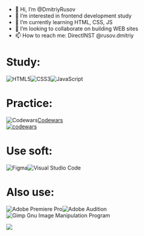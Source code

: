 - 👋 Hi, I’m @DmitriyRusov
- 👀 I’m interested in frontend development study
- 🌱 I’m currently learning HTML, CSS, JS
- 💞️ I’m looking to collaborate on building WEB sites
- 📫 How to reach me: DirectINST @rusov.dmitriy

# Study: #
![HTML5](https://img.shields.io/badge/html5-%23E34F26.svg?style=for-the-badge&logo=html5&logoColor=white)![CSS3](https://img.shields.io/badge/css3-%231572B6.svg?style=for-the-badge&logo=css3&logoColor=white)![JavaScript](https://img.shields.io/badge/javascript-%23323330.svg?style=for-the-badge&logo=javascript&logoColor=%23F7DF1E)
# Practice: #
![Codewars](https://img.shields.io/badge/Codewars-B1361E?style=for-the-badge&logo=codewars&logoColor=grey)[Codewars](https://raw.githubusercontent.com/DmitriyRusov/DmitriyRusov/3c4c835fe7d99ad2a8cb085e427eda4ef09faf0a/yapracticum.svg)<br>
[![codewars](https://www.codewars.com/users/DmitriyRusov/badges/micro)](https://www.codewars.com/users/DmitriyRusov/)
# Use soft: #
![Figma](https://img.shields.io/badge/figma-%23F24E1E.svg?style=for-the-badge&logo=figma&logoColor=white)![Visual Studio Code](https://img.shields.io/badge/Visual%20Studio%20Code-0078d7.svg?style=for-the-badge&logo=visual-studio-code&logoColor=white)
# Also use: #
![Adobe Premiere Pro](https://img.shields.io/badge/Adobe%20Premiere%20Pro-9999FF.svg?style=for-the-badge&logo=Adobe%20Premiere%20Pro&logoColor=white)![Adobe Audition](https://img.shields.io/badge/Adobe%20Audition-9999FF.svg?style=for-the-badge&logo=Adobe%20Audition&logoColor=white)![Gimp Gnu Image Manipulation Program](https://img.shields.io/badge/Gimp-657D8B?style=for-the-badge&logo=gimp&logoColor=FFFFFF)


<!---
DmitriyRusov/DmitriyRusov is a ✨ special ✨ repository because its `README.md` (this file) appears on your GitHub profile.
You can click the Preview link to take a look at your changes.
--->

![](https://komarev.com/ghpvc/?username=DmitriyRusov&color=blue&style=plastic)<br>




